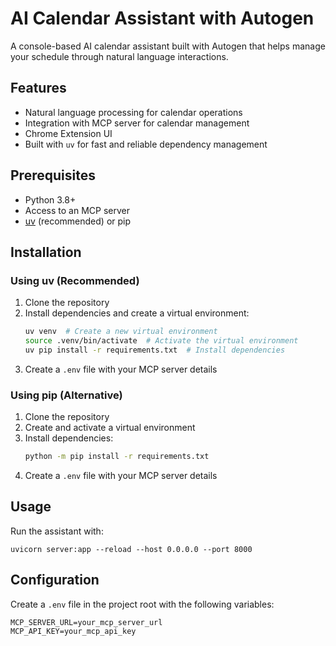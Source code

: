 # AI Calendar Assistant with Autogen

A console-based AI calendar assistant built with Autogen that helps manage your schedule through natural language interactions.

## Features
- Natural language processing for calendar operations
- Integration with MCP server for calendar management
- Chrome Extension UI
- Built with `uv` for fast and reliable dependency management

## Prerequisites
- Python 3.8+
- Access to an MCP server
- [uv](https://github.com/astral-sh/uv) (recommended) or pip

## Installation

### Using uv (Recommended)
1. Clone the repository
2. Install dependencies and create a virtual environment:
   ```bash
   uv venv  # Create a new virtual environment
   source .venv/bin/activate  # Activate the virtual environment
   uv pip install -r requirements.txt  # Install dependencies
   ```
3. Create a `.env` file with your MCP server details

### Using pip (Alternative)
1. Clone the repository
2. Create and activate a virtual environment
3. Install dependencies:
   ```bash
   python -m pip install -r requirements.txt
   ```
4. Create a `.env` file with your MCP server details

## Usage
Run the assistant with:
```
uvicorn server:app --reload --host 0.0.0.0 --port 8000
```

## Configuration
Create a `.env` file in the project root with the following variables:
```
MCP_SERVER_URL=your_mcp_server_url
MCP_API_KEY=your_mcp_api_key
```
